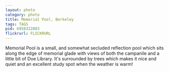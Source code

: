 ```yaml
---
layout: photo
category: photo
title: Memorial Pool, Berkeley
tags: TAGS
pid: 6958322883
flickrurl: FLICKRURL
---
```


Memorial Pool is a small, and somewhat secluded reflection pool which sits along the edge of memorial glade with views of both the campanile and a little bit of Doe Library. It's surrounded by trees which makes it nice and quiet and an excellent study spot when the weather is warm!